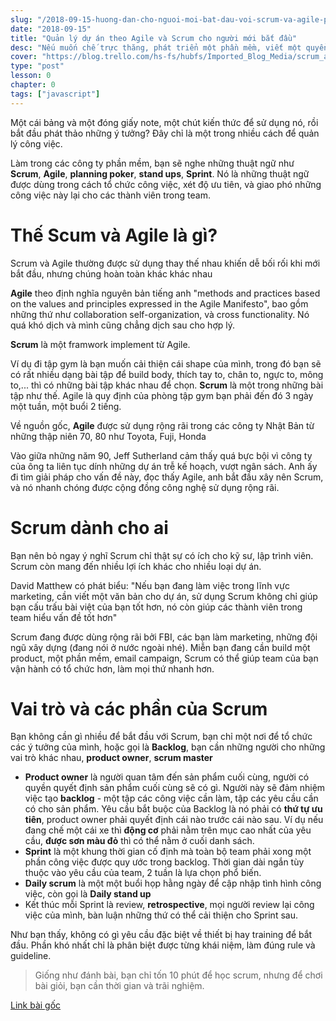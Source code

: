 ```yaml
---
slug: "/2018-09-15-huong-dan-cho-nguoi-moi-bat-dau-voi-scrum-va-agile-project-manament"
date: "2018-09-15"
title: "Quản lý dự án theo Agile và Scrum cho người mới bắt đầu"
desc: "Nếu muốn chế trực thăng, phát triển một phần mềm, viết một quyển sách, hoặc xây lại một căn nhà bạn bắt đầu từ đâu?"
cover: "https://blog.trello.com/hs-fs/hubfs/Imported_Blog_Media/scrum_agile_feature-1024x512.jpg?t=1537150324734&width=1024&height=512&name=scrum_agile_feature-1024x512.jpg"
type: "post"
lesson: 0
chapter: 0
tags: ["javascript"]
---
```


Một cái bảng và một đóng giấy note, một chút kiến thức để sử dụng nó, rồi bắt đầu phát thảo những ý tưởng? Đây chỉ là một trong nhiều cách để quản lý công việc.

Làm trong các công ty phần mềm, bạn sẽ nghe những thuật ngữ như **Scrum**, **Agile**, **planning poker**, **stand ups**, **Sprint**. Nó là những thuật ngữ được dùng trong cách tổ chức công việc, xét độ ưu tiên, và giao phó những công việc này lại cho các thành viên trong team.

# Thế Scum và Agile là gì?

Scrum và Agile thường được sử dụng thay thế nhau khiến dễ bối rối khi mới bắt đầu, nhưng chúng hoàn toàn khác khác nhau

**Agile** theo định nghĩa nguyên bản tiếng anh "methods and practices based on the values and principles expressed in the Agile Manifesto", bao gồm những thứ như collaboration self-organization, và cross functionality. Nó quá khó dịch và mình cũng chẳng dịch sau cho hợp lý.

**Scrum** là một framwork implement từ Agile.

Ví dụ đi tập gym là bạn muốn cải thiện cái shape của mình, trong đó bạn sẽ có rất nhiều dạng bài tập để build body, thích tay to, chân to, ngực to, mông to,... thì có những bài tập khác nhau để chọn. **Scrum** là một trong những bài tập như thế. Agile là quy định của phòng tập gym bạn phải đến đó 3 ngày một tuần, một buổi 2 tiếng.

Về nguồn gốc, **Agile** được sử dụng rộng rãi trong các công ty Nhật Bản từ những thập niên 70, 80 như Toyota, Fuji, Honda

Vào giữa những năm 90, Jeff Sutherland cảm thấy quá bực bội vì công ty của ông ta liên tục dính những dự án trễ kế hoạch, vượt ngân sách. Anh ấy đi tìm giải pháp cho vấn đề này, đọc thấy Agile, anh bắt đầu xây nên Scrum, và nó nhanh chóng được cộng đồng công nghệ sử dụng rộng rãi.

# Scrum dành cho ai

Bạn nên bỏ ngay ý nghĩ Scrum chỉ thật sự có ích cho kỹ sư, lập trình viên. Scrum còn mang đến nhiều lợi ích khác cho nhiều loại dự án.

David Matthew có phát biểu: "Nếu bạn đang làm việc trong lĩnh vực marketing, cần viết một văn bản cho dự án, sử dụng Scrum không chỉ giúp bạn cấu trấu bài việt của bạn tốt hơn, nó còn giúp các thành viên trong team hiểu vấn đề tốt hơn"

Scrum đang được dùng rộng rãi bởi FBI, các bạn làm marketing, những đội ngũ xây dựng (đang nói ở nước ngoài nhé). Miễn bạn đang cần build một product, một phần mềm, email campaign, Scrum có thể giúp team của bạn vận hành có tổ chức hơn, làm mọi thứ nhanh hơn.

# Vai trò và các phần của Scrum

Bạn không cần gì nhiều để bắt đầu với Scrum, bạn chỉ một nơi để tổ chức các ý tưởng của mình, hoặc gọi là **Backlog**, bạn cần những người cho những vai trò khác nhau, **product owner**, **scrum master**

- **Product owner** là người quan tâm đến sản phẩm cuối cùng, người có quyền quyết định sản phẩm cuối cùng sẽ có gì. Người này sẽ đảm nhiệm việc tạo **backlog** - một tập các công việc cần làm, tập các yêu cầu cần có cho sản phẩm. Yêu cầu bắt buộc của Backlog là nó phải có **thứ tự ưu tiên**, product owner phải quyết định cái nào trước cái nào sau. Ví dụ nếu đang chế một cái xe thì **động cơ** phải nằm trên mục cao nhất của yêu cầu, **được sơn màu đỏ** thì có thể nằm ở cuối danh sách.
- **Sprint** là một khung thời gian cố định mà toàn bộ team phải xong một phần công việc được quy ước trong backlog. Thời gian dài ngắn tùy thuộc vào yêu cầu của team, 2 tuần là lựa chọn phổ biến.
- **Daily scrum** là một một buổi họp hằng ngày để cập nhập tình hình công việc, còn gọi là **Daily stand up**
- Kết thúc mỗi Sprint là review, **retrospective**, mọi người review lại công việc của mình, bàn luận những thứ có thể cải thiện cho Sprint sau.

Như bạn thấy, không có gì yêu cầu đặc biệt về thiết bị hay training để bắt đầu. Phần khó nhất chỉ là phân biệt được từng khái niệm, làm đúng rule và guideline.

> Giống như đánh bài, bạn chỉ tốn 10 phút để học scrum, nhưng để chơi bài giỏi, bạn cần thời gian và trãi nghiệm.

[Link bài gốc](https://blog.trello.com/beginners-guide-scrum-and-agile-project-management)
